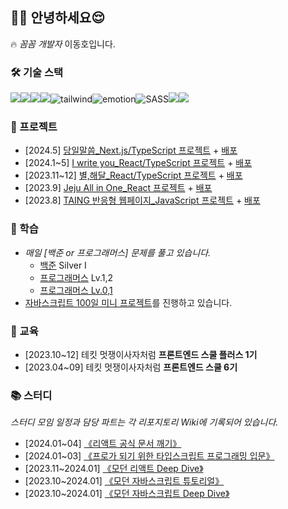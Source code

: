 ## 🙋‍♂️ 안녕하세요😌

🔥 _꼼꼼 개발자_ 이동호입니다.

### 🛠 기술 스택

<img src="https://img.shields.io/badge/Next.js-000000?style=for-the-badge&logo=Next.js&logoColor=white"><img src="https://img.shields.io/badge/react-61DAFB?style=for-the-badge&logo=react&logoColor=black"><img src="https://img.shields.io/badge/typescript-3178C6?style=for-the-badge&logo=typescript&logoColor=black"><img src="https://img.shields.io/badge/javascript-F7DF1E?style=for-the-badge&logo=javascript&logoColor=black"><img alt="tailwind" src ="https://img.shields.io/badge/Tailwind-06B6D4.svg?&style=for-the-badge&logo=tailwindCSS&logoColor=white"/><img alt="emotion" src="https://img.shields.io/badge/👩‍🎤 EMOTION-db7093?style=for-the-badge&logo=Emotion&logoColor=white"/><img alt="SASS" src ="https://img.shields.io/badge/SASS-cc6699.svg?&style=for-the-badge&logo=sass&logoColor=white"/><img src="https://img.shields.io/badge/css-1572B6?style=for-the-badge&logo=css3&logoColor=white"><img src="https://img.shields.io/badge/html5-E34F26?style=for-the-badge&logo=html5&logoColor=white">

### 🌊 프로젝트

- [2024.5] [당일말씀\_Next.js/TypeScript 프로젝트](https://github.com/rustandbone/theWordToday) + [배포](https://the-word-today.vercel.app/)
- [2024.1~5] [I write you_React/TypeScript 프로젝트](https://github.com/likelion-plus/i-write-you) + [배포](https://likelion-plus.github.io/i-write-you/)
- [2023.11~12] [별,해달\_React/TypeScript 프로젝트](https://github.com/likelion-plus/counting-stars-13) + [배포](https://counting-stars.netlify.app/)
- [2023.9] [Jeju All in One_React 프로젝트](https://github.com/FRONTENDSCHOOL6/finalize-react-6) + [배포](https://frontendschool6.github.io/finalize-react-6/)
- [2023.8] [TAING 반응형 웹페이지\_JavaScript 프로젝트](https://github.com/javascript-project-3/project-JS-3) + [배포](https://javascript-project-3.github.io/project-JS-3/client/index.html)

### 🌱 학습

- _매일 [백준 or 프로그래머스] 문제를 풀고 있습니다._
  - [백준](https://github.com/rustandbone/Algorithm) Silver I
  - [프로그래머스](https://github.com/rustandbone/Algorithm) Lv.1,2
  - [프로그래머스 Lv.0,1](https://github.com/rustandbone/codingTest)
- [자바스크립트 100일 미니 프로젝트](https://github.com/rustandbone/JS100)를 진행하고 있습니다.

### 🎨 교육

- [2023.10~12] 테킷 멋쟁이사자처럼 **프론트엔드 스쿨 플러스 1기**
- [2023.04~09] 테킷 멋쟁이사자처럼 **프론트엔드 스쿨 6기**

### 📚 스터디

_스터디 모임 일정과 담당 파트는 각 리포지토리 Wiki에 기록되어 있습니다._

- [2024.01~04] [《리액트 공식 문서 깨기》](https://github.com/rustandbone/react-deep-dive)
- [2024.01~03] [《프로가 되기 위한 타입스크립트 프로그래밍 입문》](https://github.com/rustandbone/mtsStudy)
- [2023.11~2024.01] [《모던 리액트 Deep Dive》](https://github.com/rustandbone/react-deep-dive)
- [2023.10~2024.01] [《모던 자바스크립트 튜토리얼》](https://github.com/rustandbone/js-info-study)
- [2023.10~2024.01] [《모던 자바스크립트 Deep Dive》](https://github.com/rustandbone/mjsStudy)
